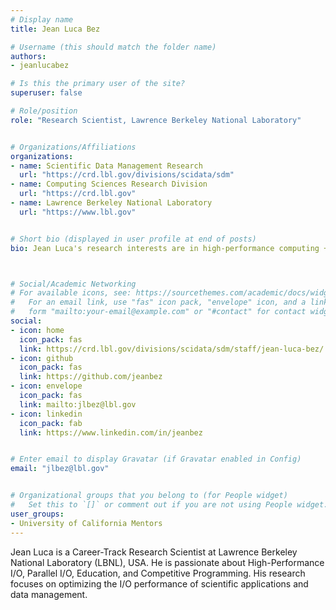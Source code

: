 ```yaml
---
# Display name
title: Jean Luca Bez

# Username (this should match the folder name)
authors:
- jeanlucabez

# Is this the primary user of the site?
superuser: false

# Role/position
role: "Research Scientist, Lawrence Berkeley National Laboratory"


# Organizations/Affiliations
organizations:
- name: Scientific Data Management Research
  url: "https://crd.lbl.gov/divisions/scidata/sdm"
- name: Computing Sciences Research Division
  url: "https://crd.lbl.gov"
- name: Lawrence Berkeley National Laboratory
  url: "https://www.lbl.gov"


# Short bio (displayed in user profile at end of posts)
bio: Jean Luca's research interests are in high-performance computing + I/O + storage. 



# Social/Academic Networking
# For available icons, see: https://sourcethemes.com/academic/docs/widgets/#icons
#   For an email link, use "fas" icon pack, "envelope" icon, and a link in the
#   form "mailto:your-email@example.com" or "#contact" for contact widget.
social:
- icon: home
  icon_pack: fas
  link: https://crd.lbl.gov/divisions/scidata/sdm/staff/jean-luca-bez/
- icon: github
  icon_pack: fas
  link: https://github.com/jeanbez
- icon: envelope
  icon_pack: fas
  link: mailto:jlbez@lbl.gov
- icon: linkedin
  icon_pack: fab
  link: https://www.linkedin.com/in/jeanbez


# Enter email to display Gravatar (if Gravatar enabled in Config)
email: "jlbez@lbl.gov"


# Organizational groups that you belong to (for People widget)
#   Set this to `[]` or comment out if you are not using People widget.
user_groups:
- University of California Mentors
---
```

Jean Luca is a Career-Track Research Scientist at Lawrence Berkeley National Laboratory (LBNL), USA. He is passionate about High-Performance I/O, Parallel I/O, Education, and Competitive Programming. His research focuses on optimizing the I/O performance of scientific applications and data management.
